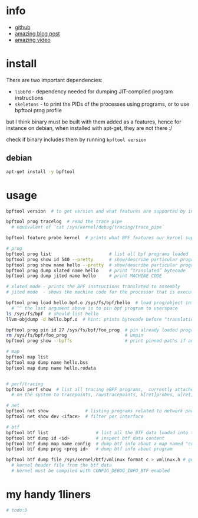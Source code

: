 # info

- [github](https://github.com/libbpf/bpftool)
- [amazing blog post](https://qmonnet.github.io/whirl-offload/2021/09/23/bpftool-features-thread/)
- [amazing video](https://www.youtube.com/watch?v=1EOLh3zzWP4)

# install

There are two important dependencies:
- `libbfd` - dependency needed for dumping JIT-compiled program instructions
- `skeletons` - to print the PIDs of the processes using programs, or to use bpftool prog profile

but I think binary must be built with them added as a features, hence for instance
on debian, when installed with apt-get, they are not there :/

check if binary includes them by running `bpftool version`


## debian

```sh
apt-get install -y bpftool
```

# usage

```bash
bpftool version  # to get version and what features are supported by installation

bpftool prog tracelog  # read the trace pipe
  # equivalent of `cat /sys/kernel/debug/tracing/trace_pipe`

bpftool feature probe kernel  # prints what BPF features our kernel supports, AWESOME!

# prog
bpftool prog list                      # list all bpf programs loaded
bpftool prog show id 540 --pretty      # show/describe particular program (by id)
bpftool prog show name hello --pretty  # show/describe particular program (by name)
bpftool prog dump xlated name hello    # print “translated” bytecode
bpftool prog dump jited name hello     # print MACHINE CODE

# xlated mode - prints the BPF instructions translated to assembly
# jited mode  - shows the machine code for the processor that is executed

bpftool prog load hello.bpf.o /sys/fs/bpf/hello  # load prog/object into kernel
  # ^^ the last argument above is to pin bpf program to userspace
ls /sys/fs/bpf  # should list hello
llvm-objdump -d hello.bpf.o  # hint: prints bytecode before "translation"

bpftool prog pin id 27 /sys/fs/bpf/foo_prog  # pin already loaded program
rm /sys/fs/bpf/foo_prog                      # unpin
bpftool prog show --bpffs                    # print pinned paths if any

# map
bpftool map list
bpftool map dump name hello.bss
bpftool map dump name hello.rodata


# perf/tracing
bpftool perf show  # list all tracing eBPF programs,  currently attached
  # on the system to tracepoints, rawstracepoints, k[ret]probes, u[ret]probes

# net
bpftool net show              # listing programs related to network packets processing
bpftool net show dev <iface>  # filter per interface

# btf
bpftool btf list                  # list all the BTF data loadod into the kernel
bpftool btf dump id <id>          # inspect btf data content
bpftool btf dump map name config  # dump btf info about a map named "config"
bpftool btf dump prog <prog id>   # dump btf info about program

bpftool btf dump file /sys/kernel/btf/vmlinux format c > vmlinux.h # generate
  # kernel header file from the btf data
  # kernel must be compiled with CONFIG_DEBUG_INFO_BTF enabled
```

# my handy 1liners

```bash
# todo:D
```
